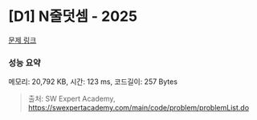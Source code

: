 # [D1] N줄덧셈 - 2025 

[문제 링크](https://swexpertacademy.com/main/code/problem/problemDetail.do?contestProbId=AV5QFZtaAscDFAUq) 

### 성능 요약

메모리: 20,792 KB, 시간: 123 ms, 코드길이: 257 Bytes



> 출처: SW Expert Academy, https://swexpertacademy.com/main/code/problem/problemList.do